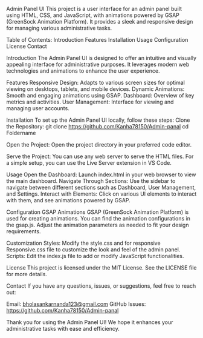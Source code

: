 Admin Panel UI
This project is a user interface for an admin panel built using HTML, CSS, and JavaScript, with animations powered by GSAP (GreenSock Animation Platform). It provides a sleek and responsive design for managing various administrative tasks.

Table of Contents:
Introduction
Features
Installation
Usage
Configuration
License
Contact

Introduction
The Admin Panel UI is designed to offer an intuitive and visually appealing interface for administrative purposes. It leverages modern web technologies and animations to enhance the user experience.

Features
Responsive Design: Adapts to various screen sizes for optimal viewing on desktops, tablets, and mobile devices.
Dynamic Animations: Smooth and engaging animations using GSAP.
Dashboard: Overview of key metrics and activities.
User Management: Interface for viewing and managing user accounts.


Installation
To set up the Admin Panel UI locally, follow these steps:
Clone the Repository:
git clone https://github.com/Kanha78150/Admin-panal
cd Foldername

Open the Project:
Open the project directory in your preferred code editor.

Serve the Project:
You can use any web server to serve the HTML files. For a simple setup, you can use the Live Server extension in VS Code.

Usage
Open the Dashboard: Launch index.html in your web browser to view the main dashboard.
Navigate Through Sections: Use the sidebar to navigate between different sections such as Dashboard, User Management, and Settings.
Interact with Elements: Click on various UI elements to interact with them, and see animations powered by GSAP.

Configuration
GSAP Animations
GSAP (GreenSock Animation Platform) is used for creating animations. You can find the animation configurations in the gsap.js. Adjust the animation parameters as needed to fit your design requirements.

Customization
Styles: Modify the style.css and for responsive Responsive.css file to customize the look and feel of the admin panel.
Scripts: Edit the index.js file to add or modify JavaScript functionalities.

License
This project is licensed under the MIT License. See the LICENSE file for more details.

Contact
If you have any questions, issues, or suggestions, feel free to reach out:

Email: bholasankarnanda123@gmail.com
GitHub Issues: https://github.com/Kanha78150/Admin-panal


Thank you for using the Admin Panel UI! We hope it enhances your administrative tasks with ease and efficiency.





